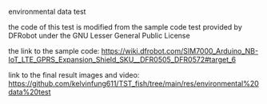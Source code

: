 environmental data test

the code of this test is modified from the sample code test provided by DFRobot
under the GNU Lesser General Public License

 the link to the sample code:
 https://wiki.dfrobot.com/SIM7000_Arduino_NB-IoT_LTE_GPRS_Expansion_Shield_SKU__DFR0505_DFR0572#target_6
 
 
 link to the final result images and video:
 https://github.com/kelvinfung611/TST_fish/tree/main/res/environmental%20data%20test
 
